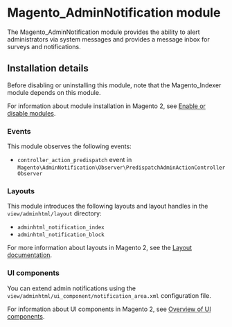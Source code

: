 # Magento_AdminNotification module

The Magento_AdminNotification module provides the ability to alert administrators via system messages and provides a message inbox for surveys and notifications.

## Installation details

Before disabling or uninstalling this module, note that the Magento_Indexer module depends on this module.

For information about module installation in Magento 2, see [Enable or disable modules](https://devdocs.magento.com/guides/v2.3/install-gde/install/cli/install-cli-subcommands-enable.html).

### Events

This module observes the following events:

 - `controller_action_predispatch` event in `Magento\AdminNotification\Observer\PredispatchAdminActionControllerObserver`

### Layouts

This module introduces the following layouts and layout handles in the `view/adminhtml/layout` directory:

- `adminhtml_notification_index`
- `adminhtml_notification_block`

For more information about layouts in Magento 2, see the [Layout documentation](https://devdocs.magento.com/guides/v2.3/frontend-dev-guide/layouts/layout-overview.html).

### UI components

You can extend admin notifications using the `view/adminhtml/ui_component/notification_area.xml` configuration file.

For information about UI components in Magento 2, see [Overview of UI components](https://devdocs.magento.com/guides/v2.3/ui_comp_guide/bk-ui_comps.html).
